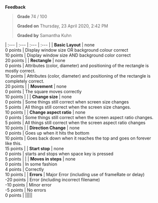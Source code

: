 **Feedback**

> **Grade** 74 / 100
>
> **Graded on** Thursday, 23 April 2020, 2:42 PM
>
> **Graded by** Samantha Kuhn


| :--- | :--- | :--- | :--- |
| **Basic Layout** | none<br>0 points | Display window size OR background colour correct<br>10 points | Display window size AND background color correct<br>20 points |
| **Rectangle** | none<br>0 points | Attributes (color, diameter) and positioning of the rectangle is mostly correct.<br>10 points | Attributes (color, diameter) and positioning of the rectangle is completely correct.<br>20 points |
| **Movement** | none<br>0 points | The square moves correctly<br>10 points | |
| **Change size** | none<br>0 points | Some things still correct when screen size changes<br>5 points | All things still correct when the screen size changes.<br>10 points |
| **Change aspect ratio** | none<br>0 points | Some things still correct when the screen aspect ratio changes.<br>5 points | All things still correct when the screen aspect ratio changes<br>10 points |
| **Direction Change** | none<br>0 points | Goes up when it hits the bottom<br>10 points | Goes back down when it reaches the top and goes on forever like this.<br>15 points |
| **Start stop** | none<br>0 points | starts and stops when space key is pressed<br>5 points | |
| **Moves in steps** | none<br>0 points | In some fashion<br>4 points | Correctly<br>10 points |
| **Errors** | Major Error (including use of frameRate or delay)<br>-20 points | Error (including incorrect filename)<br>-10 points | Minor error<br>-5 points | No errors<br>0 points |
|||||

